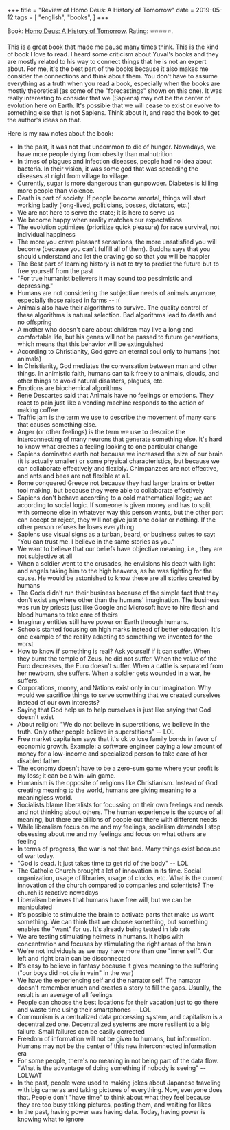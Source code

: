 +++
title = "Review of Homo Deus: A History of Tomorrow"
date = 2019-05-12
tags = [
    "english",
    "books",
]
+++

Book: [Homo Deus: A History of Tomorrow](https://www.goodreads.com/review/show/2055385130). Rating: ⭐️⭐️⭐️⭐️⭐️.

This is a great book that made me pause many times think. This is the kind of book I love to read. I heard some criticism about Yuval's books and they are mostly related to his way to connect things that he is not an expert about. For me, it's the best part of the books because it also makes me consider the connections and think about them. You don't have to assume everything as a truth when you read a book, especially when the books are mostly theoretical (as some of the "forecastings" shown on this one).
It was really interesting to consider that we (Sapiens) may not be the center of evolution here on Earth. It's possible that we will cease to exist or evolve to something else that is not Sapiens. Think about it, and read the book to get the author's ideas on that.

Here is my raw notes about the book:

- In the past, it was not that uncommon to die of hunger. Nowadays, we have more people dying from obesity than malnutrition
- In times of plagues and infection diseases, people had no idea about bacteria. In their vision, it was some god that was spreading the diseases at night from village to village.
- Currently, sugar is more dangerous than gunpowder. Diabetes is killing more people than violence.
- Death is part of society. If people become amortal, things will start working badly (long-lived, politicians, bosses, dictators, etc.)
- We are not here to serve the state; it is here to serve us
- We become happy when reality matches our expectations
- The evolution optimizes (prioritize quick pleasure) for race survival, not individual happiness
- The more you crave pleasant sensations, the more unsatisfied you will become (because you can't fulfill all of them). Buddha says that you should understand and let the craving go so that you will be happier
- The Best part of learning history is not to try to predict the future but to free yourself from the past
- "For true humanist believers it may sound too pessimistic and depressing."
- Humans are not considering the subjective needs of animals anymore, especially those raised in farms -- :(
- Animals also have their algorithms to survive. The quality control of these algorithms is natural selection. Bad algorithms lead to death and no offspring
- A mother who doesn't care about children may live a long and comfortable life, but his genes will not be passed to future generations, which means that this behavior will be extinguished
- According to Christianity, God gave an eternal soul only to humans (not animals)
- In Christianity, God mediates the conversation between man and other things. In animistic faith, humans can talk freely to animals, clouds, and other things to avoid natural disasters, plagues, etc.
- Emotions are biochemical algorithms
- Rene Descartes said that Animals have no feelings or emotions. They react to pain just like a vending machine responds to the action of making coffee
- Traffic jam is the term we use to describe the movement of many cars that causes something else.
- Anger (or other feelings) is the term we use to describe the interconnecting of many neurons that generate something else. It's hard to know what creates a feeling looking to one particular change
- Sapiens dominated earth not because we increased the size of our brain (it is actually smaller) or some physical characteristics, but because we can collaborate effectively and flexibly. Chimpanzees are not effective, and ants and bees are not flexible at all.
- Rome conquered Greece not because they had larger brains or better tool making, but because they were able to collaborate effectively
- Sapiens don't behave according to a cold mathematical logic; we act according to social logic. If someone is given money and has to split with someone else in whatever way this person wants, but the other part can accept or reject, they will not give just one dollar or nothing. If the other person refuses he loses everything
- Sapiens use visual signs as a turban, beard, or business suites to say: "You can trust me. I believe in the same stories as you."
- We want to believe that our beliefs have objective meaning, i.e., they are not subjective at all
- When a soldier went to the crusades, he envisions his death with light and angels taking him to the high heavens, as he was fighting for the cause. He would be astonished to know these are all stories created by humans
- The Gods didn't run their business because of the simple fact that they don't exist anywhere other than the humans' imagination. The business was run by priests just like Google and Microsoft have to hire flesh and blood humans to take care of theirs
- Imaginary entities still have power on Earth through humans.
- Schools started focusing on high marks instead of better education. It's one example of the reality adapting to something we invented for the worst
- How to know if something is real? Ask yourself if it can suffer. When they burnt the temple of Zeus, he did not suffer. When the value of the Euro decreases, the Euro doesn't suffer. When a cattle is separated from her newborn, she suffers. When a soldier gets wounded in a war, he suffers.
- Corporations, money, and Nations exist only in our imagination. Why would we sacrifice things to serve something that we created ourselves instead of our own interests?
- Saying that God help us to help ourselves is just like saying that God doesn't exist
- About religion: "We do not believe in superstitions, we believe in the truth. Only other people believe in superstitions" -- LOL
- Free market capitalism says that it's ok to lose family bonds in favor of economic growth. Example: a software engineer paying a low amount of money for a low-income and specialized person to take care of her disabled father.
- The economy doesn't have to be a zero-sum game where your profit is my loss; it can be a win-win game.
- Humanism is the opposite of religions like Christianism. Instead of God creating meaning to the world, humans are giving meaning to a meaningless world.
- Socialists blame liberalists for focussing on their own feelings and needs and not thinking about others. The human experience is the source of all meaning, but there are billions of people out there with different needs
- While liberalism focus on me and my feelings, socialism demands I stop obsessing about me and my feelings and focus on what others are feeling
- In terms of progress, the war is not that bad. Many things exist because of war today.
- "God is dead. It just takes time to get rid of the body" -- LOL
- The Catholic Church brought a lot of innovation in its time. Social organization, usage of libraries, usage of clocks, etc. What is the current innovation of the church compared to companies and scientists? The church is reactive nowadays
- Liberalism believes that humans have free will, but we can be  manipulated
- It's possible to stimulate the brain to activate parts that make us want something. We can think that we choose something, but something enables the "want" for us. It's already being tested in lab rats
- We are testing stimulating helmets in humans. It helps with concentration and focuses by stimulating the right areas of the brain
- We're not individuals as we may have more than one "inner self". Our left and right brain can be disconnected
- It's easy to believe in fantasy because it gives meaning to the suffering ("our boys did not die in vain" in the war)
- We have the experiencing self and the narrator self. The narrator doesn't remember much and creates a story to fill the gaps. Usually, the result is an average of all feelings
- People can choose the best locations for their vacation just to go there and waste time using their smartphones -- LOL
- Communism is a centralized data processing system, and capitalism is a decentralized one. Decentralized systems are more resilient to a big failure. Small failures can be easily corrected
- Freedom of information will not be given to humans, but information. Humans may not be the center of this new interconnected information era
- For some people, there's no meaning in not being part of the data flow. "What is the advantage of doing something if nobody is seeing" -- LOLWAT
- In the past, people were used to making jokes about Japanese traveling with big cameras and taking pictures of everything. Now, everyone does that. People don't "have time" to think about what they feel because they are too busy taking pictures, posting them, and waiting for likes
- In the past, having power was having data. Today, having power is knowing what to ignore
